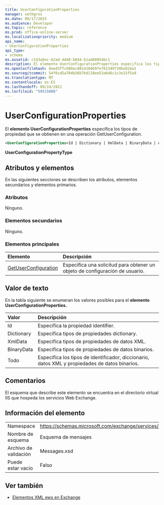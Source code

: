 ```yaml
---
title: UserConfigurationProperties
manager: sethgros
ms.date: 09/17/2015
ms.audience: Developer
ms.topic: reference
ms.prod: office-online-server
ms.localizationpriority: medium
api_name:
- UserConfigurationProperties
api_type:
- schema
ms.assetid: c143a6ec-62ad-4d48-b844-b1ad88054bc1
description: El elemento UserConfigurationProperties especifica los tipos de propiedad que se obtienen en una operación GetUserConfiguration.
ms.openlocfilehash: 0aed3ffc680ac881410469fe762349739ba924a1
ms.sourcegitcommit: 54f6cd5a704b36b76d110ee53a6d6c1c3e15f5a9
ms.translationtype: MT
ms.contentlocale: es-ES
ms.lasthandoff: 09/24/2021
ms.locfileid: "59515008"
---
```

# <a name="userconfigurationproperties"></a>UserConfigurationProperties

El **elemento UserConfigurationProperties** especifica los tipos de propiedad que se obtienen en una operación GetUserConfiguration. 
  
```xml
<UserConfigurationProperties>Id | Dictionary | XmlData | BinaryData | All</UserConfigurationProperties>
```

 **UserConfigurationPropertyType**
## <a name="attributes-and-elements"></a>Atributos y elementos

En las siguientes secciones se describen los atributos, elementos secundarios y elementos primarios.
  
### <a name="attributes"></a>Atributos

Ninguno.
  
### <a name="child-elements"></a>Elementos secundarios

Ninguno.
  
### <a name="parent-elements"></a>Elementos principales

|**Elemento**|**Descripción**|
|:-----|:-----|
|[GetUserConfiguration](getuserconfiguration.md) <br/> |Especifica una solicitud para obtener un objeto de configuración de usuario.  <br/> |
   
## <a name="text-value"></a>Valor de texto

En la tabla siguiente se enumeran los valores posibles para el **elemento UserConfigurationProperties.** 
  
|**Valor**|**Descripción**|
|:-----|:-----|
|Id  <br/> |Especifica la propiedad identifier.  <br/> |
|Dictionary  <br/> |Especifica tipos de propiedades dictionary.  <br/> |
|XmlData  <br/> |Especifica tipos de propiedades de datos XML.  <br/> |
|BinaryData  <br/> |Especifica tipos de propiedades de datos binarios.  <br/> |
|Todo  <br/> |Especifica los tipos de identificador, diccionario, datos XML y propiedades de datos binarios.  <br/> |
   
## <a name="remarks"></a>Comentarios

El esquema que describe este elemento se encuentra en el directorio virtual IIS que hospeda los servicios Web Exchange.
  
## <a name="element-information"></a>Información del elemento

|||
|:-----|:-----|
|Namespace  <br/> |https://schemas.microsoft.com/exchange/services/2006/messages  <br/> |
|Nombre de esquema  <br/> |Esquema de mensajes  <br/> |
|Archivo de validación  <br/> |Messages.xsd  <br/> |
|Puede estar vacío  <br/> |Falso  <br/> |
   
## <a name="see-also"></a>Ver también



- [Elementos XML ews en Exchange](ews-xml-elements-in-exchange.md)

